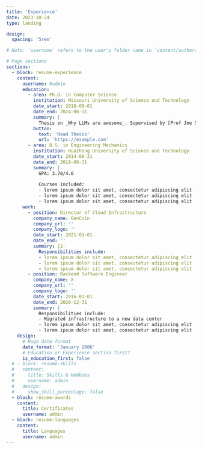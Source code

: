 ```yaml
---
title: 'Experience'
date: 2023-10-24
type: landing

design:
  spacing: '5rem'

# Note: `username` refers to the user's folder name in `content/authors/`

# Page sections
sections:
  - block: resume-experience
    content:
      username: #admin
      education:
        - area: Ph.D. in Computer Science
          institution: Missouri University of Science and Technology
          date_start: 2018-08-01
          date_end: 2024-06-11
          summary: |
            Thesis on _Why LLMs are awesome_. Supervised by [Prof Joe Smith](https://example.com). Presented papers at 5 IEEE conferences with the contributions being published in 2 Springer journals.
          button:
            text: 'Read Thesis'
            url: 'https://example.com'
        - area: B.S. in Engineering Mechanics
          institution: Huazhong University of Science and Technology
          date_start: 2014-08-31
          date_end: 2018-06-31
          summary: |
            GPA: 3.78/4.0
            
            Courses included:
            - lorem ipsum dolor sit amet, consectetur adipiscing elit
            - lorem ipsum dolor sit amet, consectetur adipiscing elit
            - lorem ipsum dolor sit amet, consectetur adipiscing elit
      work:
        - position: Director of Cloud Infrastructure
          company_name: GenCoin
          company_url: ''
          company_logo: ''
          date_start: 2021-01-01
          date_end: ''
          summary: |2-
            Responsibilities include:
            - lorem ipsum dolor sit amet, consectetur adipiscing elit
            - lorem ipsum dolor sit amet, consectetur adipiscing elit
            - lorem ipsum dolor sit amet, consectetur adipiscing elit
        - position: Backend Software Engineer
          company_name: X
          company_url: ''
          company_logo: ''
          date_start: 2016-01-01
          date_end: 2020-12-31
          summary: |
            Responsibilities include:
            - Migrated infrastructure to a new data center
            - lorem ipsum dolor sit amet, consectetur adipiscing elit
            - lorem ipsum dolor sit amet, consectetur adipiscing elit
    design:
      # Hugo date format
      date_format: 'January 2006'
      # Education or Experience section first?
      is_education_first: false
  # - block: resume-skills
  #   content:
  #     title: Skills & Hobbies
  #     username: admin
  #   design:
  #     show_skill_percentage: false
  - block: resume-awards
    content:
      title: Certificates
      username: admin
  - block: resume-languages
    content:
      title: Languages
      username: admin
---
```

